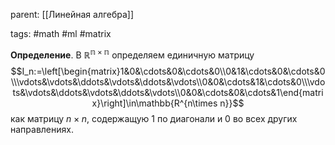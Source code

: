 parent: [[Линейная алгебра]]

tags: #math #ml #matrix 

**Определение**. В $\mathbb{R^{n\times n}}$ определяем единичную матрицу $$I_n:=\left[\begin{matrix}1&0&\cdots&0&\cdots&0\\0&1&\cdots&0&\cdots&0\\\vdots&\vdots&\ddots&\vdots&\ddots&\vdots\\0&0&\cdots&1&\cdots&0\\\vdots&\vdots&\ddots&\vdots&\ddots&\vdots\\0&0&\cdots&0&\cdots&1\end{matrix}\right]\in\mathbb{R^{n\times n}}$$как матрицу $n\times n$, содержащую 1 по диагонали и 0 во всех других направлениях.